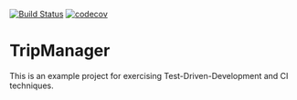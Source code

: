 [![Build Status](https://travis-ci.org/olawar/tripmanager.svg?branch=master)](https://travis-ci.org/olawar/tripmanager)
[![codecov](https://codecov.io/gh/olawar/tripmanager/branch/master/graph/badge.svg)](https://codecov.io/gh/olawar/tripmanager)

# TripManager
This is an example project for exercising Test-Driven-Development and CI techniques.
